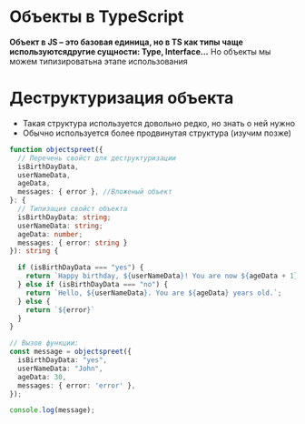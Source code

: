 # Объекты в TypeScript

**Объект в JS – это базовая единица, но в TS как типы чаще используютсядругие сущности: Type, Interface...** Но объекты мы можем типизироватьна этапе использования


# Деструктуризация объекта 

- Такая структура используется довольно редко, но знать о ней нужно
- Обычно используется более продвинутая структура (изучим позже)

```TypeScript
function objectspreet({
  // Перечень свойст для деструктуризации
  isBirthDayData,
  userNameData,
  ageData,
  messages: { error }, //Вложеный объект
}: {
  // Типизация свойст объекта 
  isBirthDayData: string;
  userNameData: string;
  ageData: number;
  messages: { error: string }
}): string {

  if (isBirthDayData === "yes") {
    return `Happy birthday, ${userNameData}! You are now ${ageData + 1} years old!`;
  } else if (isBirthDayData === "no") {
    return `Hello, ${userNameData}. You are ${ageData} years old.`;
  } else {
    return `${error}`
  }
}

// Вызов функции:
const message = objectspreet({
  isBirthDayData: "yes",
  userNameData: "John",
  ageData: 30,
  messages: { error: 'error' },
});

console.log(message);

```